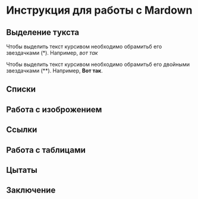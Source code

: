 # Инструкция для работы с Mardown

## Выделение тукста

Чтобы выделить текст курсивом необходимо обрамитьб его звездачками (*). Например, *вот так*
    
Чтобы выделить текст курсивом необходимо обрамитьб его двойными звездачками (**).
Например, **Вот так**.

## Списки

## Работа с изоброжением

## Ссылки

## Работа с таблицами

## Цытаты

## Заключение